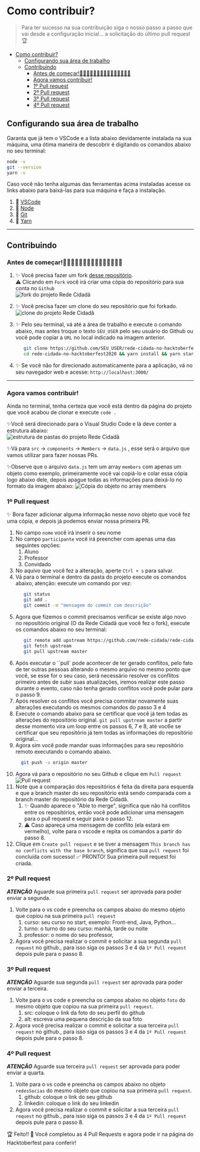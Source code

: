 # Como contribuir?

> Para ter sucesso na sua contribuição siga o nosso passo a passo que vai desde a configuração inicial... a solicitação do último pull request 🏆

- [Como contribuir?](#como-contribuir)
  - [Configurando sua área de trabalho](#configurando-sua-área-de-trabalho)
  - [Contribuindo](#contribuindo)
    - [Antes de começar!👩🏿‍💻👩🏻‍💻👩🏽‍💻👩🏾‍💻👩🏼‍💻](#antes-de-começar)
    - [Agora vamos contribuir!](#agora-vamos-contribuir)
    - [1º Pull request](#1º-pull-request)
    - [2º Pull request](#2º-pull-request)
    - [3º Pull request](#3º-pull-request)
    - [4º Pull request](#4º-pull-request)

## Configurando sua área de trabalho

Garanta que já tem o VSCode e a lista abaixo devidamente instalada na sua máquina, uma ótima maneira de descobrir é digitando os comandos abaixo no seu terminal:

```bash
node -v
git --version
yarn -v
```

Caso você não tenha algumas das ferramentas acima instaladas acesse os links abaixo para baixá-las para sua máquina e faça a instalação.

1. 🔽 [VSCode](https://code.visualstudio.com/)
2. 🔽 [Node](https://nodejs.org/en/)
3. 🔽 [Git](https://git-scm.com/)
4. 🔽 [Yarn](https://classic.yarnpkg.com/pt-BR/docs/install)

---

## Contribuindo

### Antes de começar!👩🏿‍💻👩🏻‍💻👩🏽‍💻👩🏾‍💻👩🏼‍💻

1. ✨ Você precisa fazer um fork [desse repositório](https://github.com/rede-cidada/rede-cidada-no-hacktoberfest2020).  
   ⚠️ Clicando em `Fork` você irá criar uma cópia do repositório para sua conta no `Github`  
   ![fork do projeto Rede Cidadã](./src/assets/images/fork.png)

2. ✨ Você precisa fazer um clone do seu repositório que foi forkado.  
   ![clone do projeto Rede Cidadã](./src/assets/images/clone.png)

3. ✨ Pelo seu terminal, vá até a área de trabalho e execute o comando abaixo, mas antes troque o texto `SEU_USER` pelo seu usuário do Github ou você pode copiar a `URL` no local indicado na imagem anterior.
   ```bash
      git clone https://github.com/SEU_USER/rede-cidada-no-hacktoberfest2020.git
      cd rede-cidada-no-hacktoberfest2020 && yarn install && yarn start
   ```
4. ✨ Se você não for direcionado automaticamente para a aplicação, vá no seu navegador web e acesse: `http://localhost:3000/`

---

### Agora vamos contribuir!

Ainda no terminal, tenha certeza que você está dentro da página do projeto que você acabou de clonar e execute `code .`

✨Você será direcionado para o Visual Studio Code e lá deve conter a estrutura abaixo:  
 ![estrutura de pastas do projeto Rede Cidadã](src/assets/images/data.png)

✨Vá para `src` -> `components` -> `Members` -> `data.js` , esse será o arquivo que vamos utilizar para fazer nossas PRs.

✨Observe que o arquivo `data.js` tem um array `members` com apenas um objeto como exemplo, primeiramente você vai copiá-lo e colar essa cópia logo abaixo dele, depois apague todas as informações para deixá-lo no formato da imagem abaixo:
![Cópia do objeto no array members](src/assets/images/copia.png)

### 1º Pull request

✨ Bora fazer adicionar alguma informação nesse novo objeto que você fez uma cópia, e depois já podemos enviar nossa primeira PR.

1. No campo `nome` você irá inserir o seu nome
2. No campo `participante` você irá preencher com apenas uma das seguintes opções:
   1. Aluno
   2. Professor
   3. Convidado
3. No aquivo que você fez a alteração, aperte `Ctrl + s` para salvar.
4. Vá para o terminal e dentro da pasta do projeto execute os comandos abaixo, atenção: execute um comando por vez:
   ```bash
      git status
      git add .
      git commit -m "mensagem do commit com descrição"
   ```
5. Agora que fizemos o commit precisamos verificar se existe algo novo no repositório original (O da Rede Cidadã que você fez o fork), execute os comandos abaixo no seu terminal:
   ```bash
      git remote add upstream https://github.com/rede-cidada/rede-cidada-no-hacktoberfest2020.git
      git fetch upstream
      git pull upstream master
   ```
6. Após executar o ``pull` pode acontecer de ter gerado conflitos, pelo fato de ter outras pessoas alterando o mesmo arquivo no mesmo ponto que você, se esse for o seu caso, será necessário resolver os conflitos primeiro antes de subir suas atualizações, iremos realizar este passo durante o evento, caso não tenha gerado conflitos você pode pular para o passo 9.
7. Após resolver os conflitos você precisa commitar novamente suas alterações executando os mesmos comandos do passo 3 e 4
8. Execute o comando abaixo para se certificar que você já tem todas as alterações do repositório original. `git pull upstream master` a partir desse momento vira um loop entre os passos 6, 7 e 8, até voc6e se certificar que seu repositório já tem todas as informações do repositório original...
9. Agora sim você pode mandar suas informações para seu repositório remoto executando o comando abaixo.
   ```bash
     git push -u origin master
   ```
10. Agora vá para o repositório no seu Github e clique em `Pull request`
    ![Pull request](src/assets/images/PR.png)
11. Note que a comparação dos repositórios é feita da direita para esquerda e que a branch master do seu repositório está sendo comparada com a branch master do repositório da Rede Cidadã.
    1. ✨ Quando aparece o "Able to merge", significa que não há conflitos entre os repositórios, então você pode adicionar uma mensagem para o pull request e seguir para o passo 12.
    2. ⚠️ Caso apareça uma mensagem de conflito (ela estará em vermelho), volte para o vscode e repita os comandos a partir do passo 8.
12. Clique em `Create pull request` e se tiver a mensagem `This branch has no conflicts with the base branch`, significa que sua `pull request` foi concluída com sucesso! ✅ PRONTO! Sua primeira pull request foi criada.

### 2º Pull request

**_ATENÇÃO_** Aguarde sua primeira `pull request` ser aprovada para poder enviar a segunda.

1. Volte para o vs code e preencha os campos abaixo do mesmo objeto que copiou na sua primeira `pull request`
   1. curso: seu curso no start, exemplo: Front-end, Java, Python...
   2. turno: o turno do seu curso: manhã, tarde ou noite
   3. professor: o nome do seu professor,
2. Agora você precisa realizar o commit e solicitar a sua segunda `pull request` no github., para isso siga os passos 3 e 4 da `1º Pull request` depois pule para o passo 8.

### 3º Pull request

**_ATENÇÃO_** Aguarde sua segunda `pull request` ser aprovada para poder enviar a terceira.

1. Volte para o vs code e preencha os campos abaixo no objeto `foto` do mesmo objeto que copiou na sua primeira `pull request`.
   1. src: coloque o link da foto do seu perfil do github
   2. alt: escreva uma pequena descrição da sua foto
2. Agora você precisa realizar o commit e solicitar a sua terceira `pull request` no github., para isso siga os passos 3 e 4 da `1º Pull request` depois pule para o passo 8.

### 4º Pull request

**_ATENÇÃO_** Aguarde sua terceira `pull request` ser aprovada para poder enviar a quarta.

1. Volte para o vs code e preencha os campos abaixo no objeto `redesSocias` do mesmo objeto que copiou na sua primeira `pull request`.
   1. github: coloque o link do seu github
   2. linkedin: coloque o link do seu linkedin
2. Agora você precisa realizar o commit e solicitar a sua terceira `pull request` no github., para isso siga os passos 3 e 4 da `1º Pull request` depois pule para o passo 8.

🏆 Feito!!
💟 Você completou as 4 Pull Requests e agora pode ir na página do Hacktoberfest para conferir!
